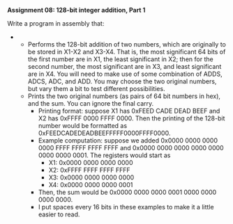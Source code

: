 **Assignment 08: 128-bit integer addition, Part 1**

Write a program in assembly that:

- - Performs the 128-bit addition of two numbers, which are originally to be stored in X1-X2 and X3-X4.  That is, the most significant 64 bits of the first number are in X1, the least significant in X2; then for the second number, the most significant are in X3, and least significant are in X4.  You will need to make use of some combination of ADDS, ADCS, ADC, and ADD.  You may choose the two original numbers, but vary them a bit to test different possibilities.
  - Prints the two original numbers (as pairs of 64 bit numbers in hex), and the sum.  You can ignore the final carry.
    - Printing format: suppose X1 has 0xFEED CADE DEAD BEEF and X2 has 0xFFFF 0000 FFFF 0000.  Then the printing of the 128-bit number would be formatted as 0xFEEDCADEDEADBEEFFFFF0000FFFF0000.
    - Example computation: suppose we added 0x0000 0000 0000 0000 FFFF FFFF FFFF FFFF and 0x0000 0000 0000 0000 0000 0000 0000 0001.  The registers would start as
      - X1: 0x0000 0000 0000 0000
      - X2: 0xFFFF FFFF FFFF FFFF
      - X3: 0x0000 0000 0000 0000
      - X4: 0x0000 0000 0000 0001
    - Then, the sum would be 0x0000 0000 0000 0001 0000 0000 0000 0000.
    - I put spaces every 16 bits in these examples to make it a little easier to read.  